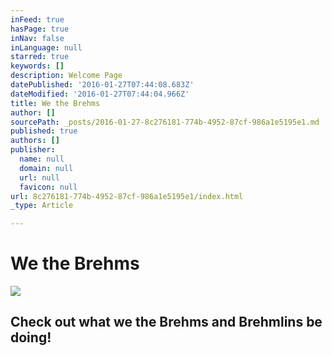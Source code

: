 ```yaml
---
inFeed: true
hasPage: true
inNav: false
inLanguage: null
starred: true
keywords: []
description: Welcome Page
datePublished: '2016-01-27T07:44:08.683Z'
dateModified: '2016-01-27T07:44:04.966Z'
title: We the Brehms
author: []
sourcePath: _posts/2016-01-27-8c276181-774b-4952-87cf-986a1e5195e1.md
published: true
authors: []
publisher:
  name: null
  domain: null
  url: null
  favicon: null
url: 8c276181-774b-4952-87cf-986a1e5195e1/index.html
_type: Article

---
```

# We the Brehms
![](https://s3-us-west-2.amazonaws.com/the-grid-img/p/0c7202dd4153fce123ba7dd6d14dc07a29325edc.jpg)

## Check out what we the Brehms and Brehmlins be doing!